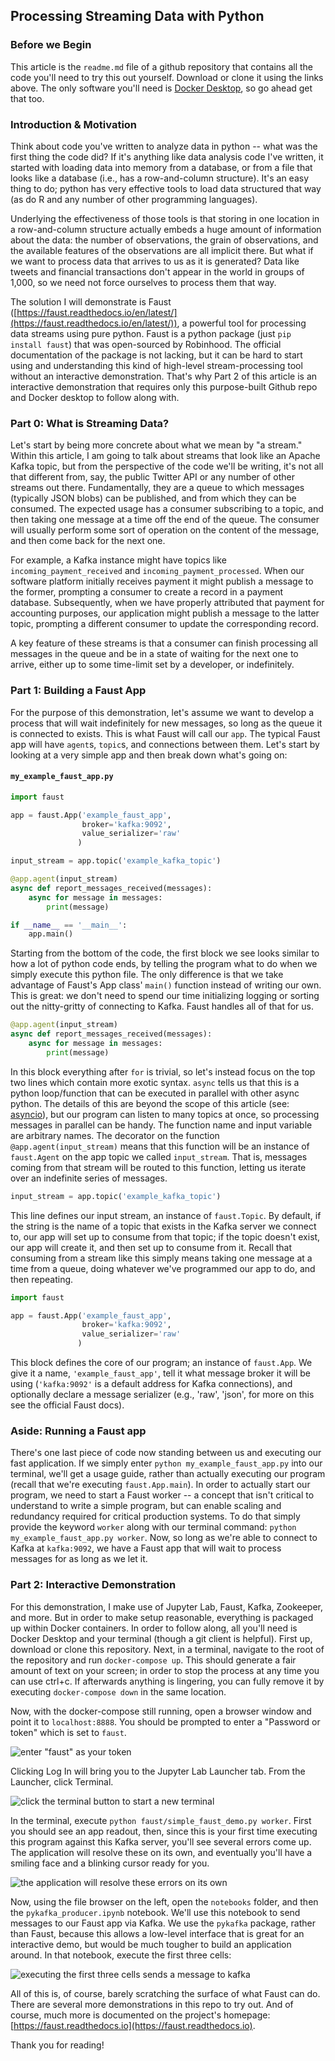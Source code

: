 ## Processing Streaming Data with Python

### Before we Begin
This article is the `readme.md` file of a github repository that contains all the code you'll need to try this out yourself. Download or clone it using the links above. The only software you'll need is [Docker Desktop](https://www.docker.com/products/docker-desktop), so go ahead get that too.

### Introduction & Motivation

Think about code you've written to analyze data in python -- what was the first thing the code did? If it's anything like data analysis code I've written, it started with loading data into memory from a database, or from a file that looks like a database (i.e., has a row-and-column structure). It's an easy thing to do; python has very effective tools to load data structured that way (as do R and any number of other programming languages).

Underlying the effectiveness of those tools is that storing in one location in a row-and-column structure actually embeds a huge amount of information about the data: the number of observations, the grain of observations, and the available features of the observations are all implicit there. But what if we want to process data that arrives to us as it is generated? Data like tweets and financial transactions don't appear in the world in groups of 1,000, so we need not force ourselves to process them that way.

The solution I will demonstrate is Faust ([https://faust.readthedocs.io/en/latest/](https://faust.readthedocs.io/en/latest/)), a powerful tool for processing data streams using pure python. Faust is a python package (just `pip install faust`) that was open-sourced by Robinhood. The official documentation of the package is not lacking, but it can be hard to start using and understanding this kind of high-level stream-processing tool without an interactive demonstration. That's why Part 2 of this article is an interactive demonstration that requires only this purpose-built Github repo and Docker desktop to follow along with.

### Part 0: What is Streaming Data?

Let's start by being more concrete about what we mean by "a stream." Within this article, I am going to talk about streams that look like an Apache Kafka topic, but from the perspective of the code we'll be writing, it's not all that different from, say, the public Twitter API or any number of other streams out there. Fundamentally, they are a queue to which messages (typically JSON blobs) can be published, and from which they can be consumed. The expected usage has a consumer subscribing to a topic, and then taking one message at a time off the end of the queue. The consumer will usually perform some sort of operation on the content of the message, and then come back for the next one.

For example, a Kafka instance might have topics like `incoming_payment_received` and `incoming_payment_processed`. When our software platform initially receives payment it might publish a message to the former, prompting a consumer to create a record in a payment database. Subsequently, when we have properly attributed that payment for accounting purposes, our application might publish a message to the latter topic, prompting a different consumer to update the corresponding record.

A key feature of these streams is that a consumer can finish processing all messages in the queue and be in a state of waiting for the next one to arrive, either up to some time-limit set by a developer, or indefinitely.

### Part 1: Building a Faust App

For the purpose of this demonstration, let's assume we want to develop a process that will wait indefinitely for new messages, so long as the queue it is connected to exists. This is what Faust will call our `app`. The typical Faust app will have `agent`s, `topic`s, and connections between them. Let's start by looking at a very simple app and then break down what's going on:

#### `my_example_faust_app.py`
```python
import faust

app = faust.App('example_faust_app',
                broker='kafka:9092',
                value_serializer='raw'
               )

input_stream = app.topic('example_kafka_topic')

@app.agent(input_stream)
async def report_messages_received(messages):
    async for message in messages:
        print(message)

if __name__ == '__main__':
    app.main()
```

Starting from the bottom of the code, the first block we see looks similar to how a lot of python code ends, by telling the program what to do when we simply execute this python file. The only difference is that we take advantage of Faust's App class' `main()` function instead of writing our own. This is great: we don't need to spend our time initializing logging or sorting out the nitty-gritty of connecting to Kafka. Faust handles all of that for us.

```python
@app.agent(input_stream)
async def report_messages_received(messages):
    async for message in messages:
        print(message)
```

In this block everything after `for` is trivial, so let's instead focus on the top two lines which contain more exotic syntax. `async` tells us that this is a python loop/function that can be executed in parallel with other async python. The details of this are beyond the scope of this article (see: [asyncio](https://docs.python.org/3/library/asyncio.html)), but our program can listen to many topics at once, so processing messages in parallel can be handy. The function name and input variable are arbitrary names. The decorator on the function `@app.agent(input_stream)` means that this function will be an instance of `faust.Agent` on the app topic we called `input_stream`. That is, messages coming from that stream will be routed to this function, letting us iterate over an indefinite series of messages.

```python
input_stream = app.topic('example_kafka_topic')
```

This line defines our input stream, an instance of `faust.Topic`. By default, if the string is the name of a topic that exists in the Kafka server we connect to, our app will set up to consume from that topic; if the topic doesn't exist, our app will create it, and then set up to consume from it. Recall that consuming from a stream like this simply means taking one message at a time from a queue, doing whatever we've programmed our app to do, and then repeating.

```python
import faust

app = faust.App('example_faust_app',
                broker='kafka:9092',
                value_serializer='raw'
               )
```

This block defines the core of our program; an instance of `faust.App`. We give it a name, `'example_faust_app'`, tell it what message broker it will be using (`'kafka:9092'` is a default address for Kafka connections), and optionally declare a message serializer (e.g., 'raw', 'json', for more on this see the official Faust docs). 

### Aside: Running a Faust app

There's one last piece of code now standing between us and executing our fast application. If we simply enter `python my_example_faust_app.py` into our terminal, we'll get a usage guide, rather than actually executing our program (recall that we're executing `faust.App.main`). In order to actually start our program, we need to start a Faust worker -- a concept that isn't critical to understand to write a simple program, but can enable scaling and redundancy required for critical production systems. To do that simply provide the keyword `worker` along with our terminal command: `python my_example_faust_app.py worker`. Now, so long as we're able to connect to Kafka at `kafka:9092`, we have a Faust app that will wait to process messages for as long as we let it.

### Part 2: Interactive Demonstration

For this demonstration, I make use of Jupyter Lab, Faust, Kafka, Zookeeper, and more. But in order to make setup reasonable, everything is packaged up within Docker containers. In order to follow along, all you'll need is Docker Desktop and your terminal (though a git client is helpful). First up, download or clone this repository. Next, in a terminal, navigate to the root of the repository and run `docker-compose up`. This should generate a fair amount of text on your screen; in order to stop the process at any time you can use ctrl+c. If afterwards anything is lingering, you can fully remove it by executing `docker-compose down` in the same location.

Now, with the docker-compose still running, open a browser window and point it to `localhost:8888`. You should be prompted to enter a "Password or token" which is set to `faust`.

![enter "faust" as your token](/images/jupyter_lab_login.png)

Clicking Log In will bring you to the Jupyter Lab Launcher tab. From the Launcher, click Terminal. 

![click the terminal button to start a new terminal](/images/jupyter_lab_landing.png)

In the terminal, execute `python faust/simple_faust_demo.py worker`. First you should see an app readout, then, since this is your first time executing this program against this Kafka server, you'll see several errors come up. The application will resolve these on its own, and eventually you'll have a smiling face and a blinking cursor ready for you.

![the application will resolve these errors on its own](/images/faust_first_run.png)

Now, using the file browser on the left, open the `notebooks` folder, and then the `pykafka_producer.ipynb` notebook. We'll use this notebook to send messages to our Faust app via Kafka. We use the `pykafka` package, rather than Faust, because this allows a low-level interface that is great for an interactive demo, but would be much tougher to build an application around. In that notebook, execute the first three cells:

![executing the first three cells sends a message to kafka](/images/message_sent.png)

All of this is, of course, barely scratching the surface of what Faust can do. There are several more demonstrations in this repo to try out. And of course, much more is documented on the project's homepage: [https://faust.readthedocs.io](https://faust.readthedocs.io).

Thank you for reading!
